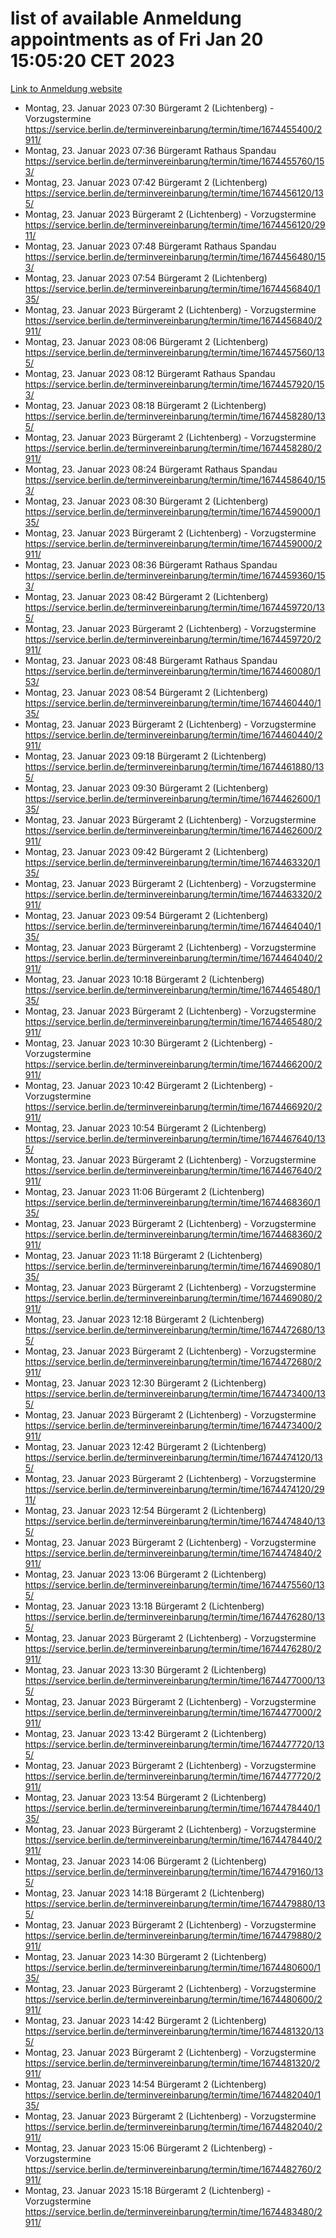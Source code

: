 # list of available Anmeldung appointments as of Fri Jan 20 15:05:20 CET 2023
[Link to Anmeldung website](https://service.berlin.de/terminvereinbarung/termin/tag.php?termin=0&anliegen[]=120686&dienstleisterlist=122210,122217,327316,122219,327312,122227,327314,122231,327346,122243,327348,122252,329742,122260,329745,122262,329748,122254,329751,122271,327278,122273,327274,122277,327276,330436,122280,327294,122282,327290,122284,327292,327539,122291,327270,122285,327266,122286,327264,122296,327268,150230,329760,122301,327282,122297,327286,122294,327284,122312,329763,122314,329775,122304,327330,122311,327334,122309,327332,122281,327352,122279,329772,122276,327324,122274,327326,122267,329766,122246,327318,122251,327320,122257,327322,122208,327298,122226,327300,121362,121364&herkunft=http%3A%2F%2Fservice.berlin.de%2Fdienstleistung%2F120686%2F)
- Montag, 23. Januar 2023 07:30 Bürgeramt 2 (Lichtenberg) - Vorzugstermine https://service.berlin.de/terminvereinbarung/termin/time/1674455400/2911/
- Montag, 23. Januar 2023 07:36 Bürgeramt Rathaus Spandau https://service.berlin.de/terminvereinbarung/termin/time/1674455760/153/
- Montag, 23. Januar 2023 07:42 Bürgeramt 2 (Lichtenberg) https://service.berlin.de/terminvereinbarung/termin/time/1674456120/135/
- Montag, 23. Januar 2023  Bürgeramt 2 (Lichtenberg) - Vorzugstermine https://service.berlin.de/terminvereinbarung/termin/time/1674456120/2911/
- Montag, 23. Januar 2023 07:48 Bürgeramt Rathaus Spandau https://service.berlin.de/terminvereinbarung/termin/time/1674456480/153/
- Montag, 23. Januar 2023 07:54 Bürgeramt 2 (Lichtenberg) https://service.berlin.de/terminvereinbarung/termin/time/1674456840/135/
- Montag, 23. Januar 2023  Bürgeramt 2 (Lichtenberg) - Vorzugstermine https://service.berlin.de/terminvereinbarung/termin/time/1674456840/2911/
- Montag, 23. Januar 2023 08:06 Bürgeramt 2 (Lichtenberg) https://service.berlin.de/terminvereinbarung/termin/time/1674457560/135/
- Montag, 23. Januar 2023 08:12 Bürgeramt Rathaus Spandau https://service.berlin.de/terminvereinbarung/termin/time/1674457920/153/
- Montag, 23. Januar 2023 08:18 Bürgeramt 2 (Lichtenberg) https://service.berlin.de/terminvereinbarung/termin/time/1674458280/135/
- Montag, 23. Januar 2023  Bürgeramt 2 (Lichtenberg) - Vorzugstermine https://service.berlin.de/terminvereinbarung/termin/time/1674458280/2911/
- Montag, 23. Januar 2023 08:24 Bürgeramt Rathaus Spandau https://service.berlin.de/terminvereinbarung/termin/time/1674458640/153/
- Montag, 23. Januar 2023 08:30 Bürgeramt 2 (Lichtenberg) https://service.berlin.de/terminvereinbarung/termin/time/1674459000/135/
- Montag, 23. Januar 2023  Bürgeramt 2 (Lichtenberg) - Vorzugstermine https://service.berlin.de/terminvereinbarung/termin/time/1674459000/2911/
- Montag, 23. Januar 2023 08:36 Bürgeramt Rathaus Spandau https://service.berlin.de/terminvereinbarung/termin/time/1674459360/153/
- Montag, 23. Januar 2023 08:42 Bürgeramt 2 (Lichtenberg) https://service.berlin.de/terminvereinbarung/termin/time/1674459720/135/
- Montag, 23. Januar 2023  Bürgeramt 2 (Lichtenberg) - Vorzugstermine https://service.berlin.de/terminvereinbarung/termin/time/1674459720/2911/
- Montag, 23. Januar 2023 08:48 Bürgeramt Rathaus Spandau https://service.berlin.de/terminvereinbarung/termin/time/1674460080/153/
- Montag, 23. Januar 2023 08:54 Bürgeramt 2 (Lichtenberg) https://service.berlin.de/terminvereinbarung/termin/time/1674460440/135/
- Montag, 23. Januar 2023  Bürgeramt 2 (Lichtenberg) - Vorzugstermine https://service.berlin.de/terminvereinbarung/termin/time/1674460440/2911/
- Montag, 23. Januar 2023 09:18 Bürgeramt 2 (Lichtenberg) https://service.berlin.de/terminvereinbarung/termin/time/1674461880/135/
- Montag, 23. Januar 2023 09:30 Bürgeramt 2 (Lichtenberg) https://service.berlin.de/terminvereinbarung/termin/time/1674462600/135/
- Montag, 23. Januar 2023  Bürgeramt 2 (Lichtenberg) - Vorzugstermine https://service.berlin.de/terminvereinbarung/termin/time/1674462600/2911/
- Montag, 23. Januar 2023 09:42 Bürgeramt 2 (Lichtenberg) https://service.berlin.de/terminvereinbarung/termin/time/1674463320/135/
- Montag, 23. Januar 2023  Bürgeramt 2 (Lichtenberg) - Vorzugstermine https://service.berlin.de/terminvereinbarung/termin/time/1674463320/2911/
- Montag, 23. Januar 2023 09:54 Bürgeramt 2 (Lichtenberg) https://service.berlin.de/terminvereinbarung/termin/time/1674464040/135/
- Montag, 23. Januar 2023  Bürgeramt 2 (Lichtenberg) - Vorzugstermine https://service.berlin.de/terminvereinbarung/termin/time/1674464040/2911/
- Montag, 23. Januar 2023 10:18 Bürgeramt 2 (Lichtenberg) https://service.berlin.de/terminvereinbarung/termin/time/1674465480/135/
- Montag, 23. Januar 2023  Bürgeramt 2 (Lichtenberg) - Vorzugstermine https://service.berlin.de/terminvereinbarung/termin/time/1674465480/2911/
- Montag, 23. Januar 2023 10:30 Bürgeramt 2 (Lichtenberg) - Vorzugstermine https://service.berlin.de/terminvereinbarung/termin/time/1674466200/2911/
- Montag, 23. Januar 2023 10:42 Bürgeramt 2 (Lichtenberg) - Vorzugstermine https://service.berlin.de/terminvereinbarung/termin/time/1674466920/2911/
- Montag, 23. Januar 2023 10:54 Bürgeramt 2 (Lichtenberg) https://service.berlin.de/terminvereinbarung/termin/time/1674467640/135/
- Montag, 23. Januar 2023  Bürgeramt 2 (Lichtenberg) - Vorzugstermine https://service.berlin.de/terminvereinbarung/termin/time/1674467640/2911/
- Montag, 23. Januar 2023 11:06 Bürgeramt 2 (Lichtenberg) https://service.berlin.de/terminvereinbarung/termin/time/1674468360/135/
- Montag, 23. Januar 2023  Bürgeramt 2 (Lichtenberg) - Vorzugstermine https://service.berlin.de/terminvereinbarung/termin/time/1674468360/2911/
- Montag, 23. Januar 2023 11:18 Bürgeramt 2 (Lichtenberg) https://service.berlin.de/terminvereinbarung/termin/time/1674469080/135/
- Montag, 23. Januar 2023  Bürgeramt 2 (Lichtenberg) - Vorzugstermine https://service.berlin.de/terminvereinbarung/termin/time/1674469080/2911/
- Montag, 23. Januar 2023 12:18 Bürgeramt 2 (Lichtenberg) https://service.berlin.de/terminvereinbarung/termin/time/1674472680/135/
- Montag, 23. Januar 2023  Bürgeramt 2 (Lichtenberg) - Vorzugstermine https://service.berlin.de/terminvereinbarung/termin/time/1674472680/2911/
- Montag, 23. Januar 2023 12:30 Bürgeramt 2 (Lichtenberg) https://service.berlin.de/terminvereinbarung/termin/time/1674473400/135/
- Montag, 23. Januar 2023  Bürgeramt 2 (Lichtenberg) - Vorzugstermine https://service.berlin.de/terminvereinbarung/termin/time/1674473400/2911/
- Montag, 23. Januar 2023 12:42 Bürgeramt 2 (Lichtenberg) https://service.berlin.de/terminvereinbarung/termin/time/1674474120/135/
- Montag, 23. Januar 2023  Bürgeramt 2 (Lichtenberg) - Vorzugstermine https://service.berlin.de/terminvereinbarung/termin/time/1674474120/2911/
- Montag, 23. Januar 2023 12:54 Bürgeramt 2 (Lichtenberg) https://service.berlin.de/terminvereinbarung/termin/time/1674474840/135/
- Montag, 23. Januar 2023  Bürgeramt 2 (Lichtenberg) - Vorzugstermine https://service.berlin.de/terminvereinbarung/termin/time/1674474840/2911/
- Montag, 23. Januar 2023 13:06 Bürgeramt 2 (Lichtenberg) https://service.berlin.de/terminvereinbarung/termin/time/1674475560/135/
- Montag, 23. Januar 2023 13:18 Bürgeramt 2 (Lichtenberg) https://service.berlin.de/terminvereinbarung/termin/time/1674476280/135/
- Montag, 23. Januar 2023  Bürgeramt 2 (Lichtenberg) - Vorzugstermine https://service.berlin.de/terminvereinbarung/termin/time/1674476280/2911/
- Montag, 23. Januar 2023 13:30 Bürgeramt 2 (Lichtenberg) https://service.berlin.de/terminvereinbarung/termin/time/1674477000/135/
- Montag, 23. Januar 2023  Bürgeramt 2 (Lichtenberg) - Vorzugstermine https://service.berlin.de/terminvereinbarung/termin/time/1674477000/2911/
- Montag, 23. Januar 2023 13:42 Bürgeramt 2 (Lichtenberg) https://service.berlin.de/terminvereinbarung/termin/time/1674477720/135/
- Montag, 23. Januar 2023  Bürgeramt 2 (Lichtenberg) - Vorzugstermine https://service.berlin.de/terminvereinbarung/termin/time/1674477720/2911/
- Montag, 23. Januar 2023 13:54 Bürgeramt 2 (Lichtenberg) https://service.berlin.de/terminvereinbarung/termin/time/1674478440/135/
- Montag, 23. Januar 2023  Bürgeramt 2 (Lichtenberg) - Vorzugstermine https://service.berlin.de/terminvereinbarung/termin/time/1674478440/2911/
- Montag, 23. Januar 2023 14:06 Bürgeramt 2 (Lichtenberg) https://service.berlin.de/terminvereinbarung/termin/time/1674479160/135/
- Montag, 23. Januar 2023 14:18 Bürgeramt 2 (Lichtenberg) https://service.berlin.de/terminvereinbarung/termin/time/1674479880/135/
- Montag, 23. Januar 2023  Bürgeramt 2 (Lichtenberg) - Vorzugstermine https://service.berlin.de/terminvereinbarung/termin/time/1674479880/2911/
- Montag, 23. Januar 2023 14:30 Bürgeramt 2 (Lichtenberg) https://service.berlin.de/terminvereinbarung/termin/time/1674480600/135/
- Montag, 23. Januar 2023  Bürgeramt 2 (Lichtenberg) - Vorzugstermine https://service.berlin.de/terminvereinbarung/termin/time/1674480600/2911/
- Montag, 23. Januar 2023 14:42 Bürgeramt 2 (Lichtenberg) https://service.berlin.de/terminvereinbarung/termin/time/1674481320/135/
- Montag, 23. Januar 2023  Bürgeramt 2 (Lichtenberg) - Vorzugstermine https://service.berlin.de/terminvereinbarung/termin/time/1674481320/2911/
- Montag, 23. Januar 2023 14:54 Bürgeramt 2 (Lichtenberg) https://service.berlin.de/terminvereinbarung/termin/time/1674482040/135/
- Montag, 23. Januar 2023  Bürgeramt 2 (Lichtenberg) - Vorzugstermine https://service.berlin.de/terminvereinbarung/termin/time/1674482040/2911/
- Montag, 23. Januar 2023 15:06 Bürgeramt 2 (Lichtenberg) - Vorzugstermine https://service.berlin.de/terminvereinbarung/termin/time/1674482760/2911/
- Montag, 23. Januar 2023 15:18 Bürgeramt 2 (Lichtenberg) - Vorzugstermine https://service.berlin.de/terminvereinbarung/termin/time/1674483480/2911/
